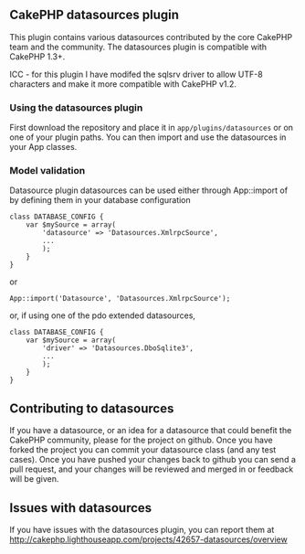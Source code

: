 ## CakePHP datasources plugin

This plugin contains various datasources contributed by the core CakePHP team and the community.
The datasources plugin is compatible with CakePHP 1.3+.

ICC - for this plugin I have modifed the sqlsrv driver to allow UTF-8 characters and make it more compatible with CakePHP v1.2.

### Using the datasources plugin

First download the repository and place it in `app/plugins/datasources` or on one of your plugin paths. You can then import and use the datasources in your App classes.

### Model validation

Datasource plugin datasources can be used either through App::import of by defining them in your database configuration

	class DATABASE_CONFIG {
		var $mySource = array(
			'datasource' => 'Datasources.XmlrpcSource',
			...
			);
		}
	}

or

	App::import('Datasource', 'Datasources.XmlrpcSource');

or, if using one of the pdo extended datasources,

	class DATABASE_CONFIG {
		var $mySource = array(
			'driver' => 'Datasources.DboSqlite3',
			...
			);
		}
	}

## Contributing to datasources

If you have a datasource, or an idea for a datasource that could benefit the CakePHP community, please for the project on github. Once you have forked the project you can commit your datasource class (and any test cases). Once you have pushed your changes back to github you can send a pull request, and your changes will be reviewed and merged in or feedback will be given.

## Issues with datasources

If you have issues with the datasources plugin, you can report them at http://cakephp.lighthouseapp.com/projects/42657-datasources/overview
